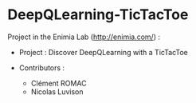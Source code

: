 # DeepQLearning-TicTacToe
Project in the Enimia Lab (http://enimia.com/) : 
- Project :
Discover DeepQLearning with a TicTacToe

- Contributors :
  - Clément ROMAC
  - Nicolas Luvison
